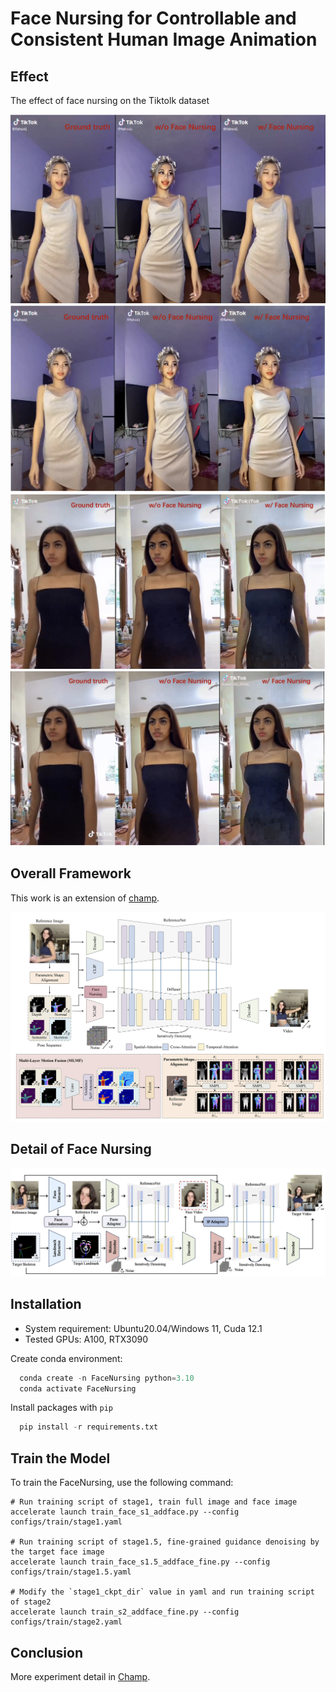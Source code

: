 # Face Nursing for Controllable and Consistent Human Image Animation 

## Effect

The effect of face nursing on the Tiktolk dataset

![effect1](assets/comp1.png)
![effect2](assets/comp2.png)
![effect3](assets/comp3.png)
![effect4](assets/comp4.png)

## Overall Framework

This work is an extension of [champ](https://github.com/fudan-generative-vision/champ). 

![Framework](assets/OverallFramework.png)
## Detail of Face Nursing

![Framework](assets/FaceNursing.png)
## Installation

- System requirement: Ubuntu20.04/Windows 11, Cuda 12.1
- Tested GPUs: A100, RTX3090

Create conda environment:

```py
  conda create -n FaceNursing python=3.10
  conda activate FaceNursing
```

Install packages with `pip`

```py
  pip install -r requirements.txt
```

## Train the Model

To train the FaceNursing, use the following command:

```
# Run training script of stage1, train full image and face image
accelerate launch train_face_s1_addface.py --config configs/train/stage1.yaml

# Run training script of stage1.5, fine-grained guidance denoising by the target face image
accelerate launch train_face_s1.5_addface_fine.py --config configs/train/stage1.5.yaml

# Modify the `stage1_ckpt_dir` value in yaml and run training script of stage2
accelerate launch train_s2_addface_fine.py --config configs/train/stage2.yaml
```

## Conclusion

More experiment detail in [Champ](https://github.com/fudan-generative-vision/champ?tab=readme-ov-file#preparen-your-guidance-motions).
